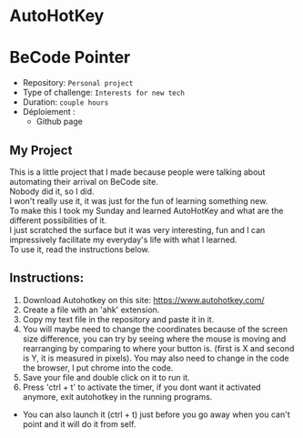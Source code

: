 # AutoHotKey

# BeCode Pointer

- Repository: `Personal project`
- Type of challenge:  `Interests for new tech`
- Duration: `couple hours`
- Déploiement :
	- Github page
## My Project
This is a little project that I made because people were talking about automating their arrival on BeCode site.  
Nobody did it, so I did.  
I won't really use it, it was just for the fun of learning something new.  
To make this I took my Sunday and learned AutoHotKey and what are the different possibilities of it.   
I just scratched the surface but it was very interesting, fun and I can impressively facilitate my everyday's life with what I learned.  
To use it, read the instructions below.  

## Instructions:  
1. Download Autohotkey on this site: https://www.autohotkey.com/
2. Create a file with an 'ahk' extension.  
3. Copy my text file in the repository and paste it in it.
4. You will maybe need to change the coordinates because of the screen size difference, you can try by seeing where the mouse is moving and rearranging by comparing to where your button is. (first is X and second is Y, it is measured in pixels). You may also need to change in the code the browser, I put chrome into the code.
5. Save your file and double click on it to run it.
6. Press 'ctrl + t' to activate the timer, if you dont want it activated anymore, exit autohotkey in the running programs.
- You can also launch it (ctrl + t) just before you go away when you can't point and it will do it from self.


